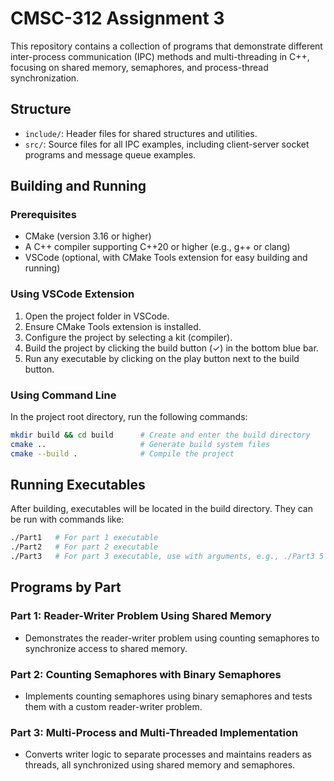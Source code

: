 # CMSC-312 Assignment 3

This repository contains a collection of programs that demonstrate different inter-process communication (IPC) methods and multi-threading in C++, focusing on shared memory, semaphores, and process-thread synchronization.

## Structure

- `include/`: Header files for shared structures and utilities.
- `src/`: Source files for all IPC examples, including client-server socket programs and message queue examples.

## Building and Running

### Prerequisites

- CMake (version 3.16 or higher)
- A C++ compiler supporting C++20 or higher (e.g., g++ or clang)
- VSCode (optional, with CMake Tools extension for easy building and running)

### Using VSCode Extension

1. Open the project folder in VSCode.
2. Ensure CMake Tools extension is installed.
3. Configure the project by selecting a kit (compiler).
4. Build the project by clicking the build button (✓) in the bottom blue bar.
5. Run any executable by clicking on the play button next to the build button.

### Using Command Line

In the project root directory, run the following commands:

```bash
mkdir build && cd build      # Create and enter the build directory
cmake ..                     # Generate build system files
cmake --build .              # Compile the project
```

## Running Executables
After building, executables will be located in the build directory. They can be run with commands like:

```bash
./Part1   # For part 1 executable
./Part2   # For part 2 executable
./Part3   # For part 3 executable, use with arguments, e.g., ./Part3 5 10
```

## Programs by Part

### Part 1: Reader-Writer Problem Using Shared Memory

- Demonstrates the reader-writer problem using counting semaphores to synchronize access to shared memory.

### Part 2: Counting Semaphores with Binary Semaphores

- Implements counting semaphores using binary semaphores and tests them with a custom reader-writer problem.

### Part 3: Multi-Process and Multi-Threaded Implementation

- Converts writer logic to separate processes and maintains readers as threads, all synchronized using shared memory and semaphores.
